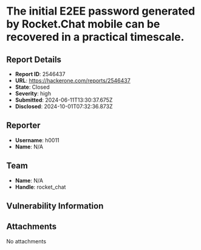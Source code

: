# The initial E2EE password generated by Rocket.Chat mobile can be recovered in a practical timescale.

## Report Details
- **Report ID**: 2546437
- **URL**: https://hackerone.com/reports/2546437
- **State**: Closed
- **Severity**: high
- **Submitted**: 2024-06-11T13:30:37.675Z
- **Disclosed**: 2024-10-01T07:32:36.873Z

## Reporter
- **Username**: h0011
- **Name**: N/A

## Team
- **Name**: N/A
- **Handle**: rocket_chat

## Vulnerability Information


## Attachments
No attachments

